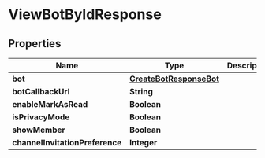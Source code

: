 

# ViewBotByIdResponse


## Properties

| Name | Type | Description | Notes |
|------------ | ------------- | ------------- | -------------|
|**bot** | [**CreateBotResponseBot**](CreateBotResponseBot.md) |  |  [optional] |
|**botCallbackUrl** | **String** |  |  [optional] |
|**enableMarkAsRead** | **Boolean** |  |  [optional] |
|**isPrivacyMode** | **Boolean** |  |  [optional] |
|**showMember** | **Boolean** |  |  [optional] |
|**channelInvitationPreference** | **Integer** |  |  [optional] |



